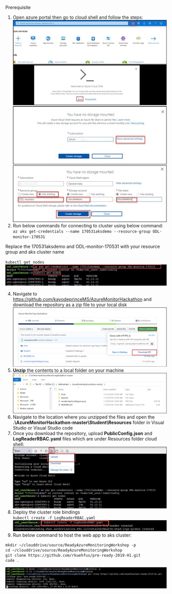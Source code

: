 Prerequisite 

1. Open azure portal then go to cloud shell and follow the steps:<br/>
<img src="images/i1.jpg"/><br/>
<img src="images/2.jpg"/><br/>
<img src="images/3.jpg"/><br/>
2. Run below commands for connecting to cluster using below command:<br/>
``
az aks get-credentials --name 170531aksdemo --resource-group ODL-monitor-170531
``

Replace the 170531aksdemo and ODL-monitor-170531 with your resource group and aks cluster name<br/>

``
kubectl get nodes
``
<img src="images/5.jpg"/><br/>

4. Navigate to https://github.com/kayodeprinceMS/AzureMonitorHackathon and download the repository as a zip file to your local disk<br/>
<img src="images/downlaods.jpg"/><br/>
5. **Unzip** the contents to a local folder on your machine<br/>
   <img src="images/downlaods1.jpg"/><br/>
6. Navigate to the location where you unzipped the files and open the **.\AzureMonitorHackathon-master\Student\Resources** folder in Visual Studio or Visual Studio code<br/>
7. Once you download the repository, upload **PublicConfig.json** and **LogReaderRBAC.yaml** files which are under Resources folder cloud shell:<br/>
<img src="images/6.jpg"/><br/>
8. Deploy the cluster role bindings<br/>
``
kubectl create -f LogReaderRBAC.yaml
``
<img src="images/7.jpg"/><br/>
9. Run below command to host the web app to aks cluster:<br/>
```
mkdir ~/clouddrive/source/ReadyAzureMonitoringWorkshop -p
cd ~/clouddrive/source/ReadyAzureMonitoringWorkshop
git clone https://github.com/rkuehfus/pre-ready-2019-H1.git
code .
```
<img src="images/8.jpg"/><br/>
